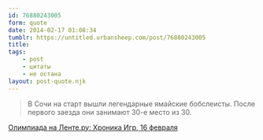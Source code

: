 ```yaml
---
id: 76880243005
form: quote
date: 2014-02-17 01:08:34
tumblr: https://untitled.urbansheep.com/post/76880243005
title: 
tags:
    - post
    - цитаты
    - не остана
layout: post-quote.njk
---
```


<blockquote>
В Сочи на старт вышли легендарные ямайские бобслеисты. После первого заезда они занимают 30-е место из 30.
</blockquote>

<a href="http://sochi.lenta.ru/chronicles/febsixteen/#to-c13823">Олимпиада на Ленте.ру: Хроника Игр, 16 февраля</a>
